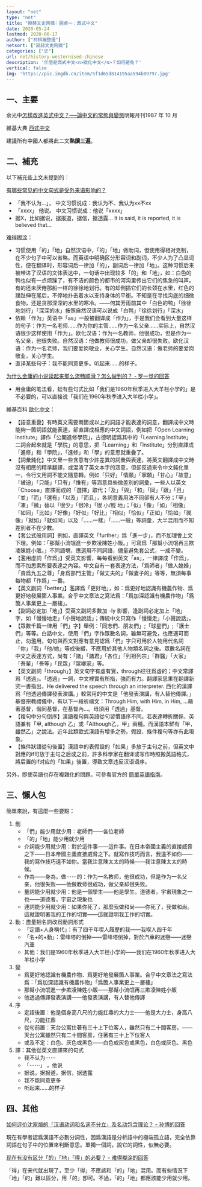 ```yaml
---
layout: "net"
type: "net"
title: "赫赫文史网摘｜圓桌一：西式中文"
date: 2020-05-24
lastmod: 2020-06-17
author: ["柯棋瀚整理"]
netsort: ["赫赫文史网摘"]
categories: ["史"]
url: net/history-westernised-chinese
description: '什麼是西式中文<n>歐化中文</n>？如何避免？'
vertical: false
img: 'https://pic.imgdb.cn/item/5f1d65d814195aa594b09797.jpg'
---
```


## 一、主要

余光中<v>[怎樣改進英式中文？──論中文的常態與變態]([https://news.mingpao.com/ins/%E6%96%87%E6%91%98/article/20171215/s00022/1513328994116/%E6%80%8E%E6%A8%A3%E6%94%B9%E9%80%B2%E8%8B%B1%E5%BC%8F%E4%B8%AD%E6%96%87-%E2%94%80%E2%94%80%E8%AB%96%E4%B8%AD%E6%96%87%E7%9A%84%E5%B8%B8%E6%85%8B%E8%88%87%E8%AE%8A%E6%85%8B%EF%BC%88%E6%96%87-%E4%BD%99%E5%85%89%E4%B8%AD%EF%BC%89](https://news.mingpao.com/ins/文摘/article/20171215/s00022/1513328994116/怎樣改進英式中文-──論中文的常態與變態<n>文-余光中</n>))</v><n><v>明報月刊</v>1987 年 10 月</n>

維基大典 [西式中文](https://zh-classical.wikipedia.org/wiki/西式中文)

建議所有中國人都將此二文<b>熟讀三遍</b>。

## 二、補充

以下補充些上文未提到的：

[有哪些常见的中文句式是受外来语影响的？](https://www.zhihu.com/question/19931430/answer/355134272)

- 「我不认为...」， 中文习惯说成：我认为不、我认为xx不xx
- 「xxxx」 他说。 中文习惯说成：他说「xxxx」
- 据X，比如据说，据报道，据信，据透露... It is said, it is reported, it is believed that... 

[难得糊涂](https://www.zhihu.com/people/nan-de-hu-tu-83-91)：

- 习惯使用「的」「地」自然汉语中，「的」「地」做助词，但使用得相对克制，在不少句子中可以省略。而英语中明确区分形容词和副词，不少人为了凸显词性，便在翻译时，形容词后一律加「的」，副词后一律加「地」。这种习惯后来被带进了汉语的文体表达中，一句话中出现较多「的」和「地」，如：白色的鸭也似有一点烦躁了，有不洁的颜色的都市的河沟里传出它们的焦急的叫声。有的还未厌倦那船一样的徐徐地划行。有的却倒插它们的长颈在水里，红色的蹼趾伸在尾后，不停地扑击着水以支持身体的平衡。不知是在寻找沟底的细微食物，还是贪那深深的水里的寒冷。——何其芳<v>雨前</v>其中「白色的鸭」「徐徐地划行」「深深的水」按照自然汉语可以说成「白鸭」「徐徐划行」「深水」
- 依赖「作为」英语中「as」一般被翻译成「作为」，于是我们会看到大量这样的句子：作为一名老师……作为你的主管……作为一名父亲……实际上，自然汉语很少这样使用「作为」。欧化汉语：作为一名教师，他很成功，但是作为一名父亲，他很失败。自然汉语：他做教师很成功，做父亲却很失败。欧化汉语：作为一名老师，我们要爱岗敬业，关心学生。自然汉语：做老师的要爱岗敬业，关心学生。
- 直译某些句子：我不能同意更多。听起来……的样子。

[为什么金庸的小说读起来那么流畅顺滑？怎么做到的？ - 罗一觉的回答](https://www.zhihu.com/question/274580830/answer/375987396)

- 用金庸的笔法看，<v>蛙</v>有些句式比如「我们是1960年秋季进入大羊栏小学的」是不必要的，可以直接说「我们在1960年秋季进入大羊栏小学」。

維基百科 [歐化中文](https://zh.wikipedia.org/wiki/歐化中文)：

- 【語意重疊】有時英文需要兩箇或以上的詞語才能表達的詞意，翻譯成中文時能夠一箇詞語就能表達，卻直譯成相應的中文詞語，例如把「Open Learning Institute」譯作「公開進修學院」，古德明認爲其中的「Learning Institute」二詞合起來就是「學院」的意思，把「Learning」和「Institute」分別直譯成「進修」和「學院」，「進修」和「學」的意思就重疊了。
- 【詞彙鈍化】中文里一些含意有少許差異的詞彙與表達，將英文翻譯成中文時沒有相應的精準翻譯，或混淆了英文本字的涵意，但卻反過來令中文鈍化單一，令行文用詞不能文隨意轉。例如「只好」「情願」「寧願」「甘心」「故意」「被迫」「只能」「只有」「惟有」等涵意具些微差別的詞彙，一些人以英文「Choose」直譯而成的「選擇」取代；「及」「與」「和」「同」「跟」「且」「並」「而」「還有」「以及」「而且」，各詞意義用法不同卻有人不分；「罕」「凍」「微」替以「很少」「很冷」「很 小/輕 地」；「似」「像」「如」「相像」「如同」「比如」「好像」「好似」「好比」「相似」「恰似」「正如」「恰如」「就像」「就如」「就如同」以及「……一樣」「……一般」等詞彙，大半混用而不知差別者不在少數。
- 【套公式般用詞】例如，直譯英文「further」爲「進一步」，而不加理會上文下理。例如：「那幫小流氓進一步欺凌陳姓小販。」可寫爲「那幫小流氓再三欺凌陳姓小販。」不同語境，應選用不同詞語，儘量避免套公式，一成不變。
- 【濫用虛詞「作爲」】受英文影響，每每看到英文「as」，一律譯成「作爲」，而不加思索所要表達之內容。中文自有一套表達方法，「爲師者」「做人媳婦」「貴爲九五之尊」「身爲部門主管」「做丈夫的」「做妻子的」等等，無須每事每物都「作爲」一番。
- 【英文副詞「better」】濫譯爲「更好地」，如：爲更好地認識有機農作物、爲更好地發展箇人事業。合乎中文章法之寫法爲：「爲加深認識有機農作物」「爲箇人事業更上一層樓」。
- 【副詞必定加「地」】受英文副詞多數加 -ly 影響，逢副詞必定加上「地」字，如「慢慢地走」「小聲地說話」；傳統中文只寫作「慢慢走」「小聲說話」。
- 【眾數千篇一律用「們」字】舉例：「同志們、朋友們」;「球星們」;「護士們」等等。白話中文，使用「們」字作眾數名詞，雖無可避免，也應適可而止，勿濫用，句句與西文對應<n>有意見認爲「們」字只可用於人物用代名詞「你」「我」「他/她」等成後綴，不應用於其他人物類名詞之後</n>。眾數名詞在中文之表達方式，尚有：「諸」「諸君」「各位」「列祖列宗」「群醫」「大家」「吾輩」「吾等」「民眾」「眾卿家」等。
- 【英文副詞「through」】英文句字有虛有實，through往往爲虛的；中文常譯爲「透過」。「透過」一詞，中文裡實有所指，強而有力。翻譯家思果在<v>翻譯新究</v>一書指出，He delivered the speech through an interpreter. 西化的漢譯爲「他透過傳譯發表演講。」較常用的中文是「他發表演講，有人替他傳譯。」基督宗教禮儀中，有以下一段祈禱文：Through Him, with Him, in Him, ...藉著基督，偕同基督，在基督內...。毋須用「透過」基督。
- 【複句中分句倒序】漢語複句與英語從句習慣語序不同。若表達轉折關係，英語兼有「甲, although 乙」或「Although乙，甲」兩種。而漢語本鮮有「甲，雖然乙」之說法。近年此類歐式漢語有增多之勢。假設、條件複句等亦有此現象。
- 【條件狀語從句後置】漢語中的表假設的「如果」多放于主句之前，但英文中對應的if可放于主句之后或之前，許多科學家在翻译或写作時照搬英語格式，將后置的if对应的「如果」後置，導致文章违反汉语语序。

另外，卽使英語也存在複雜化的問題。可參看官方的 [簡單英語指南](https://www.plainlanguage.gov/guidelines/words/use-simple-words-phrases/ )。

## 三、懶人包

簡單來說，有這麼一些要點：

1. 刪
   - 「們」能少用就少用：老師們——各位老師
   - 「的」「地」能少用就少用
   - 介詞能少用就少用：對於這件事——這件事。在日本帝國主義的直接威脅之下——日本帝國主義直接威脅之下。就寫作技巧而言，我遠不如你——我的寫作技巧遠不如你。當我注意陳太太的時候——我注意陳太太的時候。
   - 作為——身為，做⋯⋯的：作为一名教师，他很成功，但是作为一名父亲，他很失败——他做教师很成功，做父亲却很失败。
   - 量詞能少用就少用：他是一個學生——他是學生。道德者，宇宙現象之一也——道德者，宇宙之現象也
   - 連詞能少用就少用：如果你死了，那麼我做和尚——你死了，我做和尚。這就證明著我的工作的切實——這就證明我工作的切實。
2. 動：盡量把名詞改爲動詞形式
   - 「定語+人身稱代」：有了四千年喫人履歷的我——我喫人四千年
   - 「名+的+動」：雷峰塔的倒掉——雷峰塔倒掉，對於汽車的迷戀——迷戀汽車
   - 其他：我们是1960年秋季进入大羊栏小学的——我们在1960年秋季进入大羊栏小学
3. 變
   - 爲更好地認識有機農作物、爲更好地發展箇人事業。合乎中文章法之寫法爲：「爲加深認識有機農作物」「爲箇人事業更上一層樓」
   - 那幫小流氓進一步欺凌陳姓小販——那幫小流氓再三欺凌陳姓小販
   - 他透過傳譯發表演講——他發表演講，有人替他傳譯
4. 序
   - 定語後置：他是個身高八尺的力能扛鼎的大力士——他是大力士，身高八尺，力能扛鼎
   - 從句前置：天台公寓住著有三十上下位客人，雖然只有二十間客房。——天台公寓雖然只有二十間客房，住著有三十上下位客人
   - 或及不定：白色、灰色或黑色——白色或灰色或黑色，白色或灰色、黑色
5. 譯：其他從英文直譯來的句式
   - 我不认为⋯⋯
   - 「⋯⋯」 ，他说
   - 据说，据报道，据信，据透露
   - 我不能同意更多
   - 听起来……的样子

## 四、其他

[如何评价沈家煊的「汉语动词和名词不分立」及名动包含理论？ - 孙博的回答]( https://www.zhihu.com/question/35267276/answer/62122281)

現在有學者認爲漢語不必劃分詞性，因爲漢語是分析語中的極端孤立語，完全依靠詞語在句子中的位置來判斷意思。單獨一個詞，說它的詞性，似無必要。

[现在有没有区分「的」「地」「得」的必要？ - 难得糊涂的回答](https://www.zhihu.com/question/33494047/answer/827764138)

「得」在宋代就出現了，至少「得」不應該和「的」「地」混用。而有些情況下「地」「的」難以區分，用「的」卽可。不過，「的」「地」都應該能少用就少用。
